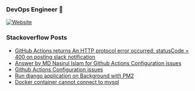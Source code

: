 ### DevOps Engineer 👋 

[![Website](https://img.shields.io/website?label=mfsiat.github.io&style=for-the-badge&url=https%3A%2F%2Fcodestackr.com)](https://mfsiat.github.io/)

### Stackoverflow Posts

<!-- BLOG-POST-LIST:START -->
- [GitHub Actions returns An HTTP protocol error occurred: statusCode = 400 on posting slack notification](https://stackoverflow.com/questions/70505232/github-actions-returns-an-http-protocol-error-occurred-statuscode-400-on-post)
- [Answer by MD Nasirul Islam for Github Actions Configuration issues](https://stackoverflow.com/questions/69615837/github-actions-configuration-issues/69723339#69723339)
- [Github Actions Configuration issues](https://stackoverflow.com/questions/69615837/github-actions-configuration-issues)
- [Run django application on Background with PM2](https://stackoverflow.com/questions/69422924/run-django-application-on-background-with-pm2)
- [Docker container cannot connect to mysql](https://stackoverflow.com/questions/69328668/docker-container-cannot-connect-to-mysql)
<!-- BLOG-POST-LIST:END -->
